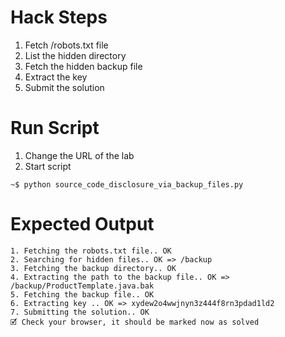 # Hack Steps

1. Fetch /robots.txt file
2. List the hidden directory
3. Fetch the hidden backup file
4. Extract the key
5. Submit the solution

# Run Script

1. Change the URL of the lab
2. Start script

```
~$ python source_code_disclosure_via_backup_files.py
```

# Expected Output

```
1. Fetching the robots.txt file.. OK
2. Searching for hidden files.. OK => /backup
3. Fetching the backup directory.. OK
4. Extracting the path to the backup file.. OK => /backup/ProductTemplate.java.bak
5. Fetching the backup file.. OK
6. Extracting key .. OK => xydew2o4wwjnyn3z444f8rn3pdad1ld2
7. Submitting the solution.. OK
🗹 Check your browser, it should be marked now as solved
```

